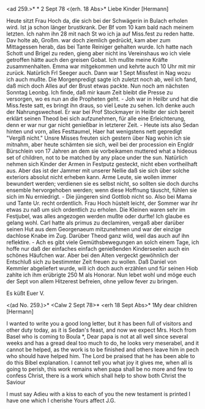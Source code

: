 <ad 259.>* <Calw>* 2 Sept 78
 <(erh. 18 Abs>*
Liebe Kinder [Hermann]

Heute sitzt Frau Hoch da, die sich bei der Schwägerin in Bulach erholen wird. Ist ja schon länger brustkrank. Der Bf vom 10 kam bald nach meinem letzten. Ich nahm ihn 28 mit nach St wo ich ja auf Miss.fest zu reden hatte. Dav holte ab, Großm. war doch ziemlich gedrückt, kam aber zum Mittagessen herab, das bei Tante Reiniger gehalten wurde. Ich hatte nach Schott und Brigel zu reden, gieng aber nicht ins Vereinshaus wo ich viele getroffen hätte auch den greisen Gobat. Ich mußte meine Kräfte zusammenhalten. Emma war mitgekommen und kehrte auch 10 Uhr mit mir zurück. Natürlich Frl Seeger auch. Dann war 1 Sept Missfest in Nag wozu ich auch mußte. Die Morgenpredigt sagte ich zuletzt noch ab, weil ich fand, daß mich doch Alles auf der Brust etwas packte. Nun noch am nächsten Sonntag Leonbg. Ich finde, daß mir kaum Zeit bleibt die Presse zu versorgen, wo es nun an die Propheten geht. - Joh war in Heilbr und hat die Miss.feste satt, es bringt ihn draus, so viel Leute zu sehen. Ich denke auch der Nahrungswechsel. Er war bei Prof Stockmayer in Heilbr der sich bereit erklärt seinen Theod bei sich aufzunehmen, für alle eine Erleichterung, denn er war nur gar nicht genießbar in letzterer Zeit. - Heute ists also Sedan hinten und vorn, alles Festtaumel, Haer hat wenigstens nett gepredigt "Vergiß nicht." Unsre Misses freuten sich gestern über Nag wohin ich sie mitnahm, aber heute schämten sie sich, weil bei der procession ein Engldr Bürschlein von 17 Jahren an dem sie vorbeikamen muttered what a hideous set of children, not to be matched by any place under the sun. Natürlich nehmen sich Kinder der Armen in Festputz gesteckt, nicht eben vortheilhaft aus. Aber das ist der Jammer mit unserer Nellie daß sie sich über solche exteriors absolut nicht erheben kann. Arme Leute, sie wollen immer bewundert werden; verdienen sie es selbst nicht, so sollten sie doch durchs ensemble hervorgehoben werden; wenn diese Hoffnung täuscht, fühlen sie sich im Nu erniedrigt. - Die jüngeren sind Gottlob nicht so. Also bei Mama und Tante Ur. recht ordentlich. Frau Hoch hüstelt leicht, der Sommer war ihr etwas zu naß um sich ordentlich zu erholen. Die Kleinen waren sehr im Festjubel, was alles angezogen werden mußte oder durfte! Ich glaube es gelang wohl. Carl hatte als primus zu declamiren, vergaß aber darüber seinen Hut aus dem Georgenaeum mitzunehmen und war der einzige dachlose Knabe im Zug. Darüber Theod ganz wild, weil das auch auf ihn reflektire. - Ach es gibt viele Gemüthsbewegungen an solch einem Tage, ich hoffe nur daß der einfaches einfach genießenden Kinderseelen auch ein schönes Häufchen war. Aber bei den Alten vergeckt gewöhnlich der Entschluß sich zu bestimmter Zeit freuen zu wollen. Daß Daniel von Kemmler abgeliefert wurde, will ich doch auch erzählen und für seinen Hiob zahlte ich ihm erübrigte 250 M als Honorar. Nun lebet wohl und möge euch der Sept von allem Hitzerest befreien, ohne yellow fever zu bringen.

 Es küßt Euer V.



<(ad No. 259.)>* <Calw 2 Sept 78>*
 <erh 18 Sept Abs>*
1My dear children [Hermann]

I wanted to write you a good long letter, but it has been full of visitors and other duty today, as it is Sedan's feast, and now we expect Mrs. Hoch from Basel who is coming to Boula <Bulach>*, Dear papa is not at all well since several weeks and has a gread deal too much to do, he looks very meserabel, and it cannot be helped, as the work is to be finished and others leave him in pech who should have helped him. The Lord be praised that he has been able to do this Bibel explanation. I cannot tell you what joy it gives me, when all is going to perish, this work remains when papa shall be no more and few to confess Christ, there is a work which shall help to show both Christ the Saviour

I must say Adieu with a kiss to each of you the new testament is printed I have one which I cherishe
 Yours affect J.G.
